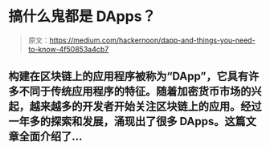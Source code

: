 # 搞什么鬼都是 DApps？

> 原文：<https://medium.com/hackernoon/dapp-and-things-you-need-to-know-4f50853a4cb7>

## 构建在区块链上的应用程序被称为“DApp”，它具有许多不同于传统应用程序的特征。随着加密货币市场的兴起，越来越多的开发者开始关注区块链上的应用。经过一年多的探索和发展，涌现出了很多 DApps。这篇文章全面介绍了…